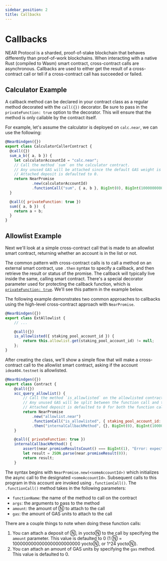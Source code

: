 ```yaml
---
sidebar_position: 2
title: Callbacks
---
```


# Callbacks

NEAR Protocol is a sharded, proof-of-stake blockchain that behaves differently than proof-of-work blockchains. When interacting with a native Rust (compiled to Wasm) smart contract, cross-contract calls are asynchronous. Callbacks are used to either get the result of a cross-contract call or tell if a cross-contract call has succeeded or failed.

## Calculator Example

A callback method can be declared in your contract class as a regular method decorated with the `call({})` decorator. Be sure to pass in the `privateFunction: true` option to the decorator. This will ensure that the method is only callable by the contract itself.

For example, let's assume the calculator is deployed on `calc.near`, we can use the following:

```js
@NearBindgen({})
export class CalculatorCallerContract {
  @call({})
  sum_a_b({ a, b }) {
    let calculatorAccountId = "calc.near";
    // Call the method `sum` on the calculator contract.
    // Any unused GAS will be attached since the default GAS weight is 1.
    // Attached deposit is defaulted to 0.
    return NearPromise
            .new(calculatorAccountId)
            .functionCall("sum", { a, b }, BigInt(0), BigInt(100000000000000));
  }

  @call({ privateFunction: true })
  sum({ a, b })  {
    return a + b;
  }
}
```

## Allowlist Example

Next we'll look at a simple cross-contract call that is made to an allowlist smart contract, returning whether an account is in the list or not.

The common pattern with cross-contract calls is to call a method on an external smart contract, use `.then` syntax to specify a callback, and then retrieve the result or status of the promise. The callback will typically live inside the same, calling smart contract. There's a special decorator parameter used for protecting the callback function, which is [`privateFunction: true`](https://docs.rs/near-sdk-core/latest/near_sdk_core/struct.AttrSigInfo.html#structfield.is_private). We'll see this pattern in the example below.

The following example demonstrates two common approaches to callbacks using the high-level cross-contract approach with `NearPromise`.

```js
@NearBindgen({})
export class ExtAllowlist {
    // ...

    @call({})
    is_allowlisted({ staking_pool_account_id }) {
        return this.allowlist.get(staking_pool_account_id) != null;
    };
}
```

After creating the class, we'll show a simple flow that will make a cross-contract call to the allowlist smart contract, asking if the account `idea404.testnet` is allowlisted.

```js
@NearBindgen({})
export class Contract {
    @call({})
    xcc_query_allowlist() {
        // Call the method `is_allowlisted` on the allowlisted contract. Static GAS is only attached to the callback.
        // Any unused GAS will be split between the function call and the callback since both have a default unused GAS weight of 1
        // Attached deposit is defaulted to 0 for both the function call and the callback.
        return NearPromise
            .new("allowlist.near")
            .functionCall("is_allowlisted", { staking_pool_account_id: "idea404.testnet" }, BigInt(0), BigInt(100000000000000))
            .then("internalCallbackMethod", {}, BigInt(0), BigInt(100000000000000));
    }

    @call({ privateFunction: true })
    internalCallbackMethod() {
        assert(near.promiseResultsCount() === BigInt(1), "Error: expected 1 promise result");
        let result = JSON.parse(near.promiseResult(0));
        return result;
    }
```

The syntax begins with `NearPromise.new(<someAccountId>)` which initializes the async call to the designated `<someAccountId>`. Subsequent calls to this program in this account are invoked using `.functionCall()`. The `.functionCall()` method takes in the following parameters:

  - `functionName`: the name of the method to call on the contract
  - `args`: the arguments to pass to the method
  - `amount`: the amount of Ⓝ to attach to the call
  - `gas`: the amount of GAS units to attach to the call

There are a couple things to note when doing these function calls:

1. You can attach a deposit of Ⓝ, in yoctoⓃ to the call by specifying the `amount` parameter. This value is defaulted to 0 (1 Ⓝ = 1000000000000000000000000 yoctoⓃ, or 1^24 yoctoⓃ).
2. You can attach an amount of GAS units by specifying the `gas` method. This value is defaulted to 0.

